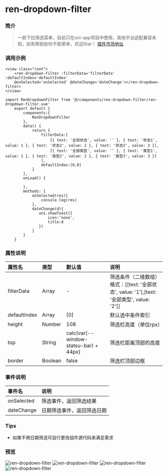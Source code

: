 # ren-dropdown-filter

### 简介
> 一款下拉筛选菜单，目前只在uni-app项目中使用，其他平台适配兼容未知，如有帮助到你不胜荣幸，欢迎Star！
> [插件市场地址](https://ext.dcloud.net.cn/plugin?id=2315)


### 调用示例

```
<view class="root">
    <ren-dropdown-filter :filterData='filterData' :defaultIndex='defaultIndex'
    @onSelected='onSelected' @dateChange='dateChange'></ren-dropdown-filter>
</view>
```

```
import RenDropdownFilter from '@/components/ren-dropdown-filter/ren-dropdown-filter.vue'
	export default {
        components:{
            RenDropdownFilter
        },
		data() {
			return {
				filterData:[
                    [{ text: '全部状态', value: '' }, { text: '状态1', value: 1 }, { text: '状态2', value: 2 }, { text: '状态3', value: 3 }],
                    [{ text: '全部类型', value: '' }, { text: '类型1', value: 1 }, { text: '类型2', value: 2 }, { text: '类型3', value: 3 }]
                ],
                defaultIndex:[0,0]
			}
		},
		onLoad() {

		},
		methods: {
            onSelected(res){
                console.log(res)
            },
            dateChange(d){
               uni.showToast({
                   icon:'none',
                   title:d
               })
            }
		}
	}
```

### 属性说明

| 属性名 | 类型   | 默认值 | 说明   |
| :----- | :----- | :----- | :----- |
| filterData | Array | - | 筛选条件（二维数组） 格式：[[text: '全部状态', value: '1'],[text: '全部类型', value: '2']]|
| defaultIndex | Array | [0] | 默认选中条件索引 |
| height | Number | 108 | 筛选栏高度（单位rpx） |
| top | String | calc(var(--window-statsu-bar) + 44px) | 筛选栏距离顶部的高度 |
| border | Boolean | false | 筛选栏顶部边框 |


### 事件说明

| 事件名 | 说明   | 
| :----- | :----- | 
| onSelected | 筛选事件，返回筛选结果   |
| dateChange | 日期筛选事件，返回筛选日期   |

### Tips

* 如果不用日期筛选可自行更改组件源代码来满足需求

### 预览

![ren-dropdown-filter](https://i.loli.net/2020/07/15/LPkWjuDlw1tgTYo.png)
![ren-dropdown-filter](https://i.loli.net/2020/07/15/tAkJy24buCKrSIo.png)
![ren-dropdown-filter](https://i.loli.net/2020/07/15/ZdOVzB8Lc13Qphe.png)
![ren-dropdown-filter](https://i.loli.net/2020/07/15/7xm8Aj2fNKYB45s.png)
